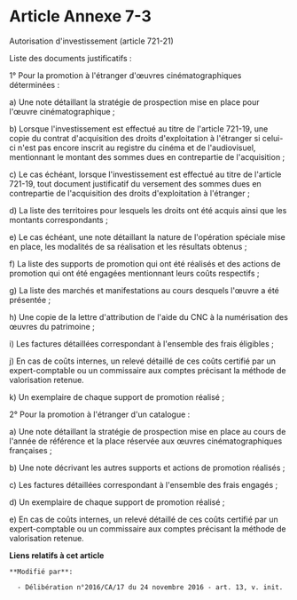 # Article Annexe 7-3

Autorisation d'investissement (article 721-21)

Liste des documents justificatifs :

1° Pour la promotion à l'étranger d'œuvres cinématographiques déterminées :

a) Une note détaillant la stratégie de prospection mise en place pour l'œuvre cinématographique ;

b) Lorsque l'investissement est effectué au titre de l'article 721-19, une copie du contrat d'acquisition des droits
d'exploitation à l'étranger si celui-ci n'est pas encore inscrit au registre du cinéma et de l'audiovisuel, mentionnant le
montant des sommes dues en contrepartie de l'acquisition ;

c) Le cas échéant, lorsque l'investissement est effectué au titre de l'article 721-19, tout document justificatif du
versement des sommes dues en contrepartie de l'acquisition des droits d'exploitation à l'étranger ;

d) La liste des territoires pour lesquels les droits ont été acquis ainsi que les montants correspondants ;

e) Le cas échéant, une note détaillant la nature de l'opération spéciale mise en place, les modalités de sa réalisation et
les résultats obtenus ;

f) La liste des supports de promotion qui ont été réalisés et des actions de promotion qui ont été engagées mentionnant leurs
coûts respectifs ;

g) La liste des marchés et manifestations au cours desquels l'œuvre a été présentée ;

h) Une copie de la lettre d'attribution de l'aide du CNC à la numérisation des œuvres du patrimoine ;

i) Les factures détaillées correspondant à l'ensemble des frais éligibles ;

j) En cas de coûts internes, un relevé détaillé de ces coûts certifié par un expert-comptable ou un commissaire aux comptes
précisant la méthode de valorisation retenue.

k) Un exemplaire de chaque support de promotion réalisé ;

2° Pour la promotion à l'étranger d'un catalogue :

a) Une note détaillant la stratégie de prospection mise en place au cours de l'année de référence et la place réservée aux
œuvres cinématographiques françaises ;

b) Une note décrivant les autres supports et actions de promotion réalisés ;

c) Les factures détaillées correspondant à l'ensemble des frais engagés ;

d) Un exemplaire de chaque support de promotion réalisé ;

e) En cas de coûts internes, un relevé détaillé de ces coûts certifié par un expert-comptable ou un commissaire aux comptes
précisant la méthode de valorisation retenue.

**Liens relatifs à cet article**

	**Modifié par**:

	  - Délibération n°2016/CA/17 du 24 novembre 2016 - art. 13, v. init.
